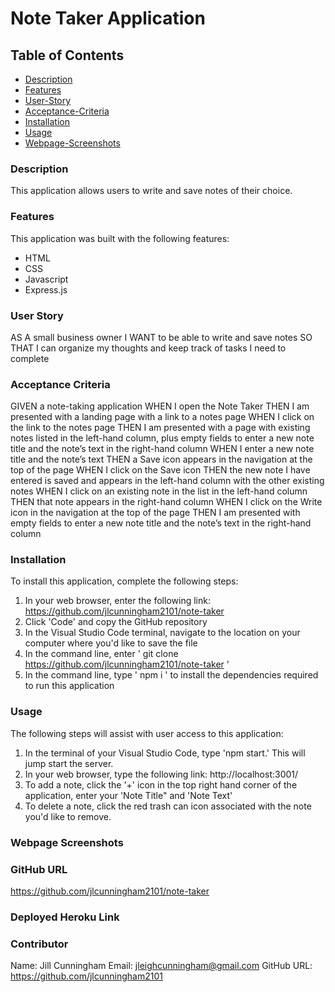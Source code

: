 # Note Taker Application

## Table of Contents

- [Description](#description)
- [Features](#features)
- [User-Story](#user-story)
- [Acceptance-Criteria](#acceptance-criteria)
- [Installation](#installation)
- [Usage](#usage)
- [Webpage-Screenshots](#webpage-screenshots)

### Description

This application allows users to write and save notes of their choice.

### Features

This application was built with the following features:

- HTML
- CSS
- Javascript
- Express.js

### User Story

AS A small business owner
I WANT to be able to write and save notes
SO THAT I can organize my thoughts and keep track of tasks I need to complete

### Acceptance Criteria

GIVEN a note-taking application
WHEN I open the Note Taker
THEN I am presented with a landing page with a link to a notes page
WHEN I click on the link to the notes page
THEN I am presented with a page with existing notes listed in the left-hand column, plus empty fields to enter a new note title and the note’s text in the right-hand column
WHEN I enter a new note title and the note’s text
THEN a Save icon appears in the navigation at the top of the page
WHEN I click on the Save icon
THEN the new note I have entered is saved and appears in the left-hand column with the other existing notes
WHEN I click on an existing note in the list in the left-hand column
THEN that note appears in the right-hand column
WHEN I click on the Write icon in the navigation at the top of the page
THEN I am presented with empty fields to enter a new note title and the note’s text in the right-hand column

### Installation

To install this application, complete the following steps:

1. In your web browser, enter the following link: https://github.com/jlcunningham2101/note-taker
2. Click 'Code' and copy the GitHub repository
3. In the Visual Studio Code terminal, navigate to the location on your computer where you'd like to save the file
4. In the command line, enter ' git clone https://github.com/jlcunningham2101/note-taker '
5. In the command line, type ' npm i ' to install the dependencies required to run this application

### Usage

The following steps will assist with user access to this application:

1. In the terminal of your Visual Studio Code, type 'npm start.' This will jump start the server.
2. In your web browser, type the following link: http://localhost:3001/
3. To add a note, click the '+' icon in the top right hand corner of the application, enter your 'Note Title" and 'Note Text'
4. To delete a note, click the red trash can icon associated with the note you'd like to remove.

### Webpage Screenshots

### GitHub URL

https://github.com/jlcunningham2101/note-taker

### Deployed Heroku Link

### Contributor

Name: Jill Cunningham
Email: jleighcunningham@gmail.com
GitHub URL: https://github.com/jlcunningham2101
